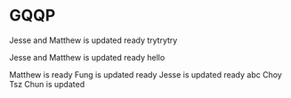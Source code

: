 # GQQP


Jesse and Matthew is updated ready  trytrytry


Jesse and Matthew is updated ready hello
		


Matthew is ready
Fung is updated ready
Jesse is updated ready
abc
Choy Tsz Chun is updated

